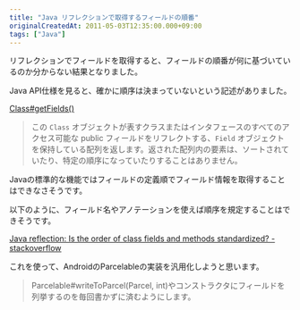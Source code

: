 ```yaml
---
title: "Java リフレクションで取得するフィールドの順番"
originalCreatedAt: 2011-05-03T12:35:00.000+09:00
tags: ["Java"]
---
```

リフレクションでフィールドを取得すると、フィールドの順番が何に基づいているのか分からない結果となりました。
<!--more-->
Java API仕様を見ると、確かに順序は決まっていないという記述がありました。

[Class#getFields()](http://java.sun.com/javase/ja/6/docs/ja/api/java/lang/Class.html#getFields())

> この `Class` オブジェクトが表すクラスまたはインタフェースのすべてのアクセス可能な public フィールドをリフレクトする、`Field` オブジェクトを保持している配列を返します。返された配列内の要素は、ソートされていたり、特定の順序になっていたりすることはありません。

Javaの標準的な機能ではフィールドの定義順でフィールド情報を取得することはできなさそうです。

以下のように、フィールド名やアノテーションを使えば順序を規定することはできそうです。

[Java reflection: Is the order of class fields and methods standardized? - stackoverflow](http://stackoverflow.com/questions/1097807/java-reflection-is-the-order-of-class-fields-and-methods-standardized)

これを使って、AndroidのParcelableの実装を汎用化しようと思います。

> Parcelable#writeToParcel(Parcel, int)やコンストラクタにフィールドを列挙するのを毎回書かずに済むようにします。
